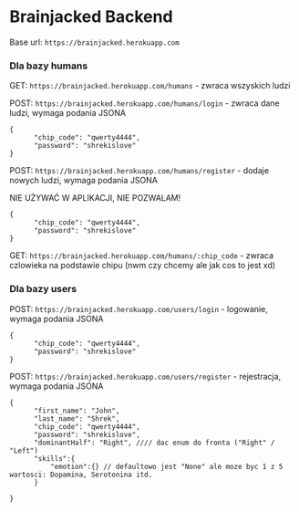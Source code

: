 # Brainjacked Backend

Base url: `https://brainjacked.herokuapp.com`

### Dla bazy humans

GET: `https://brainjacked.herokuapp.com/humans` - zwraca wszyskich ludzi

POST: `https://brainjacked.herokuapp.com/humans/login` - zwraca dane ludzi, wymaga podania JSONA
```
{
      "chip_code": "qwerty4444", 
      "password": "shrekislove"
}
```

POST: `https://brainjacked.herokuapp.com/humans/register` - dodaje nowych ludzi, wymaga podania JSONA

NIE UŻYWAĆ W APLIKACJI, NIE POZWALAM!


```
{
      "chip_code": "qwerty4444", 
      "password": "shrekislove"
}
```
GET: `https://brainjacked.herokuapp.com/humans/:chip_code` - zwraca czlowieka na podstawie chipu 
(nwm czy chcemy ale jak cos to jest xd)


### Dla bazy users

POST: `https://brainjacked.herokuapp.com/users/login` - logowanie, wymaga podania JSONA
```
{
      "chip_code": "qwerty4444", 
      "password": "shrekislove"
}
```

POST: `https://brainjacked.herokuapp.com/users/register` - rejestracja, wymaga podania JSONA

```
{
      "first_name": "John",
      "last_name": "Shrek",
      "chip_code": "qwerty4444", 
      "password": "shrekislove",
      "dominantHalf": "Right", //// dac enum do fronta ("Right" / "Left")
      "skills":{
          "emotion":{} // defaultowo jest "None" ale moze byc 1 z 5 wartosci: Dopamina, Serotonina itd.
      }

}
```